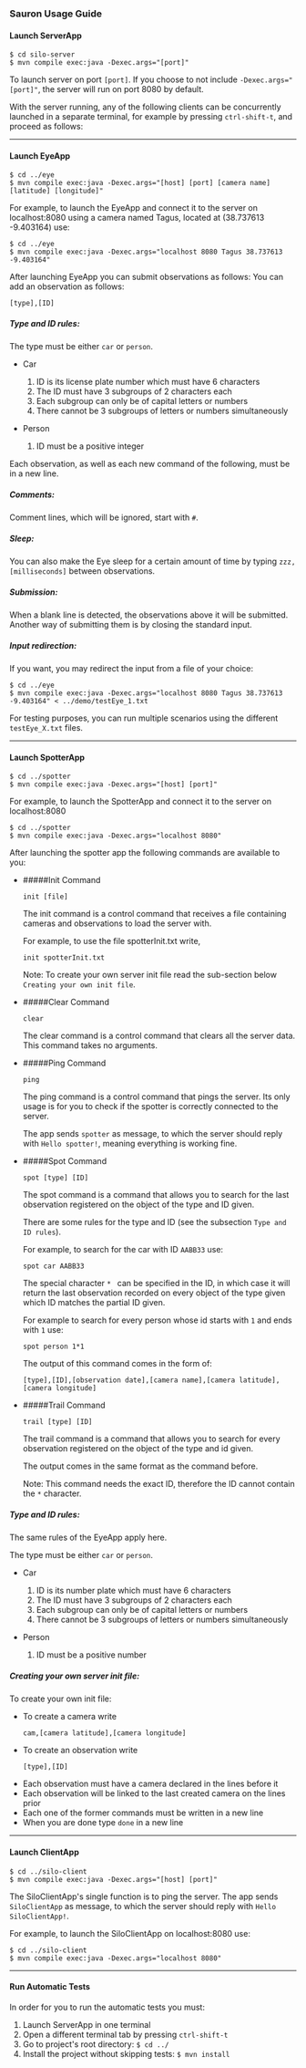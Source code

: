 ### Sauron Usage Guide

#### Launch ServerApp
```
$ cd silo-server
$ mvn compile exec:java -Dexec.args="[port]"
```
To launch server on port `[port]`.
If you choose to not include `-Dexec.args="[port]"`, the server will run on port 8080 by default.

With the server running, any of the following clients can be concurrently launched in a separate terminal,
 for example by pressing `ctrl-shift-t`, and proceed as follows:

---

#### Launch EyeApp
```
$ cd ../eye
$ mvn compile exec:java -Dexec.args="[host] [port] [camera name] [latitude] [longitude]"
```
For example, to launch the EyeApp and connect it to the server on localhost:8080 using a camera named Tagus, 
located at (38.737613 -9.403164) use:

```
$ cd ../eye
$ mvn compile exec:java -Dexec.args="localhost 8080 Tagus 38.737613 -9.403164"
```
After launching EyeApp you can submit observations as follows: 
You can add an observation as follows:
```
[type],[ID]
```
##### **Type and ID rules:**    
    
The type must be either `car` or `person`. 
- Car

    1. ID is its license plate number which must have 6 characters
    2. The ID must have 3 subgroups of 2 characters each
    3. Each subgroup can only be of capital letters or numbers
    4. There cannot be 3 subgroups of letters or numbers simultaneously
    
- Person
    1. ID must be a positive integer
    
Each observation, as well as each new command of the following, must be in a new line. 

##### **Comments:** 
Comment lines, which will be ignored, start with `#`.

##### **Sleep:** 

You can also make the Eye sleep for a certain amount of time by typing `zzz,[milliseconds]` between observations.

##### **Submission:** 
When a blank line is detected, the observations above it will be submitted. 
Another way of submitting them is by closing the standard input.

##### **Input redirection:** 
If you want, you may redirect the input from a file of your choice:

```
$ cd ../eye
$ mvn compile exec:java -Dexec.args="localhost 8080 Tagus 38.737613 -9.403164" < ../demo/testEye_1.txt
```
For testing purposes, you can run multiple scenarios using the different `testEye_X.txt` files.

---

#### Launch SpotterApp

```
$ cd ../spotter
$ mvn compile exec:java -Dexec.args="[host] [port]"
```

For example, to launch the SpotterApp and connect it to the server on localhost:8080

```
$ cd ../spotter
$ mvn compile exec:java -Dexec.args="localhost 8080"
```

After launching the spotter app the following commands are available to you:

- #####Init Command

    ```
    init [file]
    ```

    The init command is a control command that receives a file containing cameras and observations to load the server with.
    
    For example, to use the file spotterInit.txt write,
    
    ```
    init spotterInit.txt
    ```
  
    Note: To create your own server init file read the sub-section below `Creating your own init file`.
- #####Clear Command
    ```
    clear
    ```

    The clear command is a control command that clears all the server data. This command takes no arguments.

- #####Ping Command

    ```
    ping
    ```
    
    The ping command is a control command that pings the server. 
    Its only usage is for you to check if the spotter is correctly connected to the server.
    
    The app sends `spotter` as message, to which the server should reply with `Hello spotter!`, meaning everything is working fine.

- #####Spot Command

    ```
    spot [type] [ID]
    ```
    
    The spot command is a command that allows you to search for the last observation registered on the object of the type and ID given.
    
    There are some rules for the type and ID (see the subsection `Type and ID rules`).
        
    For example, to search for the car with ID `AABB33` use:
    
    ```
    spot car AABB33
    ```
  
    The special character `* ` can be specified in the ID, in which case it will return the last observation recorded on every object of the type given which ID matches the partial ID given.
    
    For example to search for every person whose id starts with `1` and ends with `1` use:
    ```
    spot person 1*1
    ```
    
    The output of this command comes in the form of:
    
    ```
    [type],[ID],[observation date],[camera name],[camera latitude],[camera longitude]
    ```
  
- #####Trail Command

    ```
    trail [type] [ID]
    ```
  
    The trail command is a command that allows you to search for every observation registered on the object of the type and id given.
    
    The output comes in the same format as the command before.
    
    Note: This command needs the exact ID, therefore the ID cannot contain the `*` character.

##### **Type and ID rules:**    

The same rules of the EyeApp apply here.
    
The type must be either `car` or `person`. 
- Car

    1. ID is its number plate which must have 6 characters
    2. The ID must have 3 subgroups of 2 characters each
    3. Each subgroup can only be of capital letters or numbers
    4. There cannot be 3 subgroups of letters or numbers simultaneously
    
- Person
    1. ID must be a positive number
    
##### **Creating your own server init file:**

To create your own init file:
- To create a camera write
    ```
    cam,[camera latitude],[camera longitude]
    ```
- To create an observation write
    ```
    [type],[ID]
    ```
- Each observation must have a camera declared in the lines before it
- Each observation will be linked to the last created camera on the lines prior
- Each one of the former commands must be written in a new line
- When you are done type `done` in a new line

---

#### Launch ClientApp
```
$ cd ../silo-client
$ mvn compile exec:java -Dexec.args="[host] [port]"
```
The SiloClientApp's single function is to ping the server.
The app sends `SiloClientApp` as message, to which the server should reply with `Hello SiloClientApp!`.

For example, to launch the SiloClientApp on localhost:8080 use:

```
$ cd ../silo-client
$ mvn compile exec:java -Dexec.args="localhost 8080"
```

---

#### Run Automatic Tests 

In order for you to run the automatic tests you must:
1. Launch ServerApp in one terminal
2. Open a different terminal tab by pressing `ctrl-shift-t`
3. Go to project's root directory: `$ cd ../`
4. Install the project without skipping tests: `$ mvn install`

